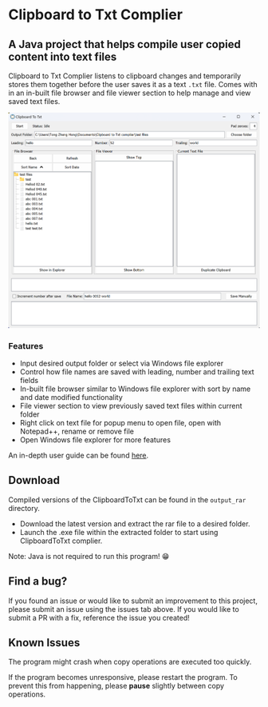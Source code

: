 # Clipboard to Txt Complier

## A Java project that helps compile user copied content into text files 

Clipboard to Txt Complier listens to clipboard changes and temporarily stores them together before the user saves it as a text `.txt` file. Comes with in an in-built file browser and file viewer section to help manage and view saved text files.

<div align="center">

<img src="main/images/mainWindow.png" width="600">

</div>

### Features

* Input desired output folder or select via Windows file explorer
* Control how file names are saved with leading, number and trailing text fields 
* In-built file browser similar to Windows file explorer with sort by name and date modified functionality
* File viewer section to view previously saved text files within current folder
* Right click on text file for popup menu to open file, open with Notepad++, rename or remove file 
* Open Windows file explorer for more features 

An in-depth user guide can be found [here](UserGuide.md).

## Download

Compiled versions of the ClipboardToTxt can be found in the `output_rar` directory. 
- Download the latest version and extract the rar file to a desired folder. 
- Launch the .exe file within the extracted folder to start using ClipboardToTxt complier.

Note: Java is not required to run this program! :grin:

## Find a bug? 

If you found an issue or would like to submit an improvement to this project, please submit an issue using the issues tab above. If you would like to submit a PR with a fix, reference the issue you created!

## Known Issues

The program might crash when copy operations are executed too quickly. 

If the program becomes unresponsive, please restart the program. To prevent this from happening, please **pause** slightly between copy operations. 